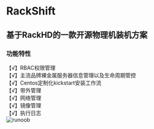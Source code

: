 # RackShift
## 基于RackHD的一款开源物理机装机方案
### 功能特性
【√】RBAC权限管理  
【√】主流品牌裸金属服务器信息管理以及生命周期管控  
【√】Centos定制化kickstart安装工作流  
【√】带外管理  
【√】网络管理  
【√】镜像管理  
【√】执行日志  
![runoob](https://f2c-south.oss-cn-shenzhen.aliyuncs.com/RackHD-dont-del/RackHD%E4%B8%80%E9%94%AE%E5%8C%85/3.0/rs.png)
